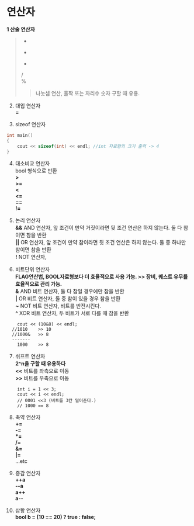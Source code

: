 # 연산자
__1 산술 연산자__   
> +   
> -   
> *   
> /   
> %   
>	>나눗셈 연산, 홀짝 또는 자리수 숫자 구할 때 유용.   
2. 대입 연산자   
__=__   
   
3. sizeof 연산자   
```c++
int main()
{
	cout << sizeof(int) << endl; //int 자료형의 크기 출력 -> 4
}
```
   
4. 대소비교 연산자   
bool 형식으로 반환   
__>__   
__>=__   
__<__   
__<=__   
__==__   
__!=__   
   
5. 논리 연산자   
__&&__ AND 연산자, 앞 조건이 만약 거짓이라면 뒷 조건 연산은 하지 않는다. 둘 다 참이면 참을 반환   
__||__ OR 연산자, 앞 조건이 만약 참이라면 뒷 조건 연산은 하지 않는다. 둘 중 하나만 참이면 참을 반환   
__!__ NOT 연산자,  
   
6. 비트단위 연산자   
__FLAG연산법, BOOL자료형보다 더 효율적으로 사용 가능. >> 장비, 퀘스트 유무를 효율적으로 관리 가능.__   
__&__ AND 비트 연산자, 둘 다 참일 경우에만 참을 반환   
__|__ OR 비트 연산자, 둘 중 참이 있을 경우 참을 반환   
__~__ NOT 비트 연산자, 비트를 반전시킨다.   
__^__ XOR 비트 연산자, 두 비트가 서로 다를 때 참을 반환   
```
	cout << (10&8) << endl;
  //1010    >> 10
  //1000&   >> 8
  -------
    1000    >> 8
```
   
7. 쉬프트 연산자   
__2^n을 구할 때 유용하다__   
__<<__ 비트를 좌측으로 이동   
__>>__ 비트를 우측으로 이동   
```
	int i = 1 << 3;
	cout << i << endl;
	// 0001 <<3 (비트를 3칸 밀어준다.)
	// 1000 == 8
```
   
8. 축약 연산자   
__+=__   
__-=__   
__*=__   
__/=__   
__&=__   
__|=__   
...etc   
   
10. 증감 연산자   
__++a__   
__--a__   
__a++__   
__a--__   

12. 삼항 연산자   
__bool b = (10 == 20) ? true : false;__
